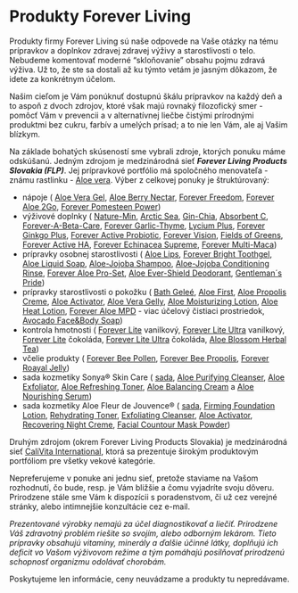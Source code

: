 Produkty Forever Living
=======================

Produkty firmy Forever Living sú naše odpovede na
Vaše otázky na tému prípravkov a doplnkov zdravej zdravej výživy a
starostlivosti o telo. Nebudeme komentovať moderné “skloňovanie” obsahu pojmu
zdravá výživa. Už to, že ste sa dostali až ku týmto vetám je jasným dôkazom, že
idete za konkrétnym účelom.

Našim cieľom je Vám ponúknuť dostupnú škálu prípravkov na každý deň a to aspoň z
dvoch zdrojov, ktoré však majú rovnaký filozofický smer - pomôcť Vám v prevencii
a v alternatívnej liečbe čistými prírodnými produktmi bez cukru, farbív a
umelých prísad; a to nie len Vám, ale aj Vašim blízkym.

Na základe bohatých skúseností sme vybrali zdroje, ktorých ponuku máme
odskúšanú. Jedným zdrojom je medzinárodná sieť ***Forever Living Products
Slovakia (FLP)***. Jej prípravkové portfólio má spoločného menovateľa - známu
rastlinku - [Aloe vera](/sip/bylinky/aloe-vera). Výber
z celkovej ponuky je štruktúrovaný:

* nápoje (
  [Aloe Vera Gel](/sip/proflp/aloe-vera-gel),
  [Aloe Berry Nectar](/sip/proflp/aloe-berry-nectar),
  [Forever Freedom](/sip/proflp/forever-freedom),
  [Forever Aloe 2Go](/sip/proflp/forever-aloe-2go),
  [Forever Pomesteen Power](/sip/proflp/forever-pomesteen-power))
* výživové doplnky (
  [Nature-Min](/sip/proflp/nature-min),
  [Arctic Sea](/sip/proflp/arctic-sea-super-omega-3),
  [Gin-Chia](/sip/proflp/gin-chia),
  [Absorbent C](/sip/proflp/absorbent-c),
  [Forever-A-Beta-Care](/sip/proflp/a-beta-care),
  [Forever Garlic-Thyme](/sip/proflp/forever-garlic-thyme),
  [Lycium Plus](/sip/proflp/forever-lycium-plus),
  [Forever Ginkgo Plus](/sip/proflp/forever-ginkgo-plus),
  [Forever Active Probiotic](/sip/proflp/forever-active-probiotic),
  [Forever Vision](/sip/proflp/forever-vision),
  [Fields of Greens](/sip/proflp/fields-of-greens),
  [Forever Active HA](/sip/proflp/forever-active-ha),
  [Forever Echinacea Supreme](/sip/proflp/forever-echinacea-supreme), [Forever Multi-Maca](/sip/proflp/forever-multi-maca))
* prípravky osobnej starostlivosti (
  [Aloe Lips](/sip/proflp/aloe-lips),
  [Forever Bright Toothgel](/sip/proflp/forever-bright-toothgel),
  [Aloe Liquid Soap](/sip/proflp/aloe-liquid-soap),
  [Aloe-Jojoba Shampoo](/sip/proflp/aloe-jojoba-shampoo),
  [Aloe-Jojoba Conditioning Rinse](/sip/proflp/aloe-jojoba-conditioning-rinse), [Forever Aloe Pro-Set](/sip/proflp/forever-aloe-pro-set),
  [Aloe Ever-Shield Deodorant](/sip/proflp/aloe-ever-shield-deodorant), [Gentleman´s Pride](/sip/proflp/gentlemans-pride))
* prípravky starostlivosti o pokožku (
  [Bath Geleé](/sip/proflp/aloe-bath-gelee),
  [Aloe First](/sip/proflp/aloe-first),
  [Aloe Propolis Creme](/sip/proflp/aloe-propolis-creme),
  [Aloe Activator](/sip/proflp/aloe-activator),
  [Aloe Vera Gelly](/sip/proflp/aloe-vera-gelly),
  [Aloe Moisturizing Lotion](/sip/proflp/aloe-moisturizing-lotion),
  [Aloe Heat Lotion](/sip/proflp/aloe-heat-lotion),
  [Forever Aloe MPD](/sip/proflp/forever-aloe-mpd) - viac účelový čistiaci prostriedok,
  [Avocado Face&Body Soap](/sip/proflp/avocado-face-body-soap-avokadove-mydlo))
* kontrola hmotnosti (
  [Forever Lite](/sip/proflp/forever-lite-vanilka) vanilkový,
  [Forever Lite Ultra](/sip/proflp/forever-lite-ultra-vanilka) vanilkový, [Forever Lite](/sip/proflp/forever-lite-cokolada) čokoláda,
  [Forever Lite Ultra](/sip/proflp/forever-lite-ultra-cokolada) čokoláda, [Aloe Blossom Herbal Tea](/sip/proflp/aloe-blossom-herbal-tea))
* včelie produkty (
  [Forever Bee Pollen](/sip/proflp/forever-bee-pollen),
  [Forever Bee Propolis](/sip/proflp/forever-bee-propolis),
  [Forever Roayal Jelly](/sip/proflp/forever-royal-jelly))
* sada kozmetiky Sonya® Skin Care (
  [sada](/sip/proflp/sonya-skin-care),
  [Aloe Purifying Cleanser](/sip/proflp/aloe-purifying-cleanser),
  [Aloe Exfoliator](/sip/proflp/aloe-deep-cleansing-exfoliator),
  [Aloe Refreshing Toner](/sip/proflp/aloe-refreshing-toner),
  [Aloe Balancing Cream](/sip/proflp/aloe-balancing-cream) a
  [Aloe Nourishing Serum](/sip/proflp/aloe-nourishing-serum))
* sada kozmetiky Aloe Fleur de Jouvence® (
  [sada](/sip/proflp/aloe-fleur-de-juouvence),
  [Firming Foundation Lotion](/sip/proflp/firming-foundation-lotion), [Rehydrating Toner](/sip/proflp/rehydrating-toner),
  [Exfoliating Cleanser](/sip/proflp/exfoliating-cleanser),
  [Aloe Activator](/sip/proflp/aloe-activator),
  [Recovering Night Creme](/sip/proflp/recovering-night-creme),
  [Facial Countour Mask Powder](/sip/proflp/facial-contour-mask-powder))

Druhým zdrojom (okrem Forever Living  Products Slovakia) je medzinárodná sieť
[CaliVita International](/sip/procvi), ktorá sa prezentuje
širokým produktovým portfóliom pre všetky vekové kategórie.

Nepreferujeme v ponuke ani jednu sieť, pretože staviame na Vašom rozhodnutí, čo
bude, resp. je Vám bližšie a čomu vyjadríte svoju dôveru. Prirodzene stále sme
Vám k dispozícii s poradenstvom, či už cez verejné stránky, alebo intimnejšie
konzultácie cez e-mail.

*Prezentované výrobky nemajú za účel diagnostikovať a liečiť. Prirodzene Váš
zdravotný problém riešite so svojím, alebo odborným lekárom. Tieto prípravky
obsahujú vitamíny, minerály a ďalšie účinné látky, doplňujú ich deficit vo Vašom
výživovom režime a tým pomáhajú posilňovať prirodzenú schopnosť organizmu
odolávať chorobám.*

Poskytujeme len informácie, ceny neuvádzame a produkty tu nepredávame.
